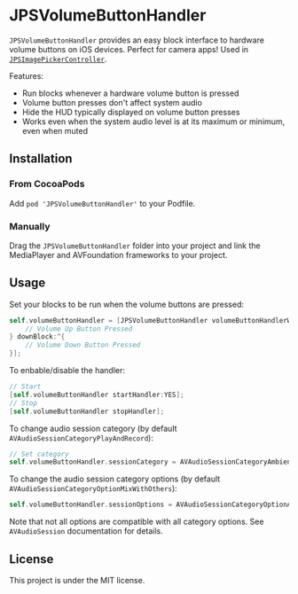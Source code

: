# JPSVolumeButtonHandler

`JPSVolumeButtonHandler` provides an easy block interface to hardware volume buttons on iOS devices. Perfect for camera apps! Used in [`JPSImagePickerController`](https://github.com/jpsim/JPSImagePickerController).

Features:

* Run blocks whenever a hardware volume button is pressed
* Volume button presses don't affect system audio
* Hide the HUD typically displayed on volume button presses
* Works even when the system audio level is at its maximum or minimum, even when muted

## Installation

### From CocoaPods

Add `pod 'JPSVolumeButtonHandler'` to your Podfile.

### Manually

Drag the `JPSVolumeButtonHandler` folder into your project and link the MediaPlayer and AVFoundation frameworks to your project.

## Usage

Set your blocks to be run when the volume buttons are pressed:

```objective-c
self.volumeButtonHandler = [JPSVolumeButtonHandler volumeButtonHandlerWithUpBlock:^{
	// Volume Up Button Pressed
} downBlock:^{
	// Volume Down Button Pressed
}];
```

To enbable/disable the handler:

```objective-c
// Start
[self.volumeButtonHandler startHandler:YES]; 
// Stop
[self.volumeButtonHandler stopHandler];
```

To change audio session category (by default `AVAudioSessionCategoryPlayAndRecord`):

```objective-c
// Set category
self.volumeButtonHandler.sessionCategory = AVAudioSessionCategoryAmbient; 
```

To change the audio session category options (by default `AVAudioSessionCategoryOptionMixWithOthers`):

```objective-c
self.volumeButtonHandler.sessionOptions = AVAudioSessionCategoryOptionAllowBluetooth|AVAudioSessionCategoryOptionMixWithOthers;
```

Note that not all options are compatible with all category options. See `AVAudioSession` documentation for details.

## License

This project is under the MIT license.

